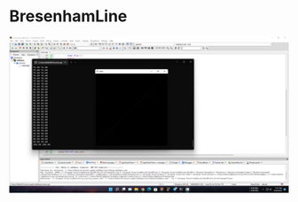 # BresenhamLine
![alt text](https://github.com/Nahid-S/BresenhamLine/blob/main/Screenshot%20(115).png)
